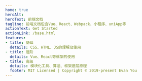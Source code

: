 ```yaml
---
home: true
heroAlt: 
heroText: 前端文档
tagline: 前端文档包含Vue、React、Webpack、小程序、uniApp等
actionText: Get Started
actionLink: /base.html
features:
- title: 基础
  details: CSS、HTML、JS的理解及使用
- title: 进阶
  details: Vue、React等框架的使用
- title: 高级
  details: 模块化工具、算法、框架底层原理
  footer: MIT Licensed | Copyright © 2019-present Evan You
---
```


